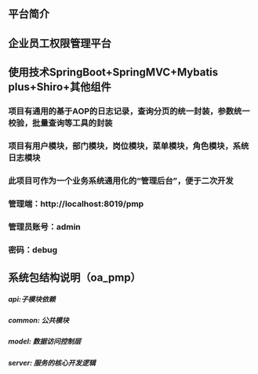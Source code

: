 ## 平台简介
## 企业员工权限管理平台
## 使用技术SpringBoot+SpringMVC+Mybatis plus+Shiro+其他组件
### 项目有通用的基于AOP的日志记录，查询分页的统一封装，参数统一校验，批量查询等工具的封装
### 项目有用户模块，部门模块，岗位模块，菜单模块，角色模块，系统日志模块
### 此项目可作为一个业务系统通用化的“管理后台”，便于二次开发
### 管理端：http://localhost:8019/pmp

### 管理员账号：admin
### 密码：debug

## 系统包结构说明（oa_pmp）
##### api:子模块依赖
##### common: 公共模块
##### model: 数据访问控制层
##### server: 服务的核心开发逻辑
